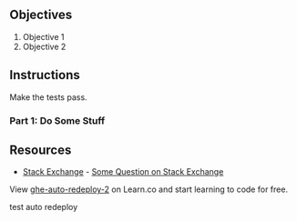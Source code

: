 ## Objectives

1. Objective 1
2. Objective 2

## Instructions

Make the tests pass.

### Part 1: Do Some Stuff

## Resources

* [Stack Exchange](http://www.stackexchange.com) - [Some Question on Stack Exchange](http://www.stackexchange.com/questions/123)

<p class='util--hide'>View <a href='https://learn.co/lessons/ghe-auto-redeploy-2'>ghe-auto-redeploy-2</a> on Learn.co and start learning to code for free.</p>

test auto redeploy

